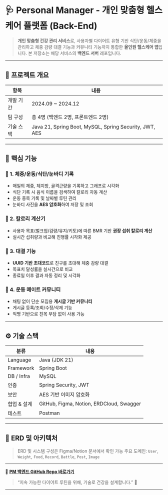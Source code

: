 # 🩺 Personal Manager - 개인 맞춤형 헬스케어 플랫폼 (Back-End)

> **개인 맞춤형 건강 관리 서비스**로, 사용자별 다이어트 유형 기반 식단/운동/체중을 관리하고
> 체중 감량 대결 기능과 커뮤니티 기능까지 통합한 **올인원 헬스케어 앱**입니다.
> 본 저장소는 해당 서비스의 **백엔드 서버** 레포입니다.

---

## 📌 프로젝트 개요

| 항목    | 내용                                                                       |
| ----- | ------------------------------------------------------------------------ |
| 개발 기간 | 2024.09 \~ 2024.12                                                       |
| 팀 구성  | 총 4명 (백엔드 2명, 프론트엔드 2명)                                                  |
| 기술 스택 | Java 21, Spring Boot, MySQL, Spring Security, JWT, AES |

---

## 🎯 핵심 기능

### 🔸 1. 체중/운동/식단/눈바디 기록

* 매일의 체중, 체지방, 골격근량을 기록하고 그래프로 시각화
* 식단 기록 시 음식 이름을 검색하여 칼로리 자동 계산
* 운동 종목 기록 및 날짜별 루틴 관리
* 눈바디 사진을 **AES 암호화**하여 저장 및 조회

### 🔸 2. 칼로리 계산기

* 사용자 목표(벌크업/감량/유지/키토)에 따른 BMR 기반 **권장 섭취 칼로리 계산**
* 실시간 섭취량과 비교해 진행률 시각화 제공

### 🔸 3. 대결 기능

* **UUID 기반 초대코드**로 친구를 초대해 체중 감량 대결
* 목표치 달성률을 실시간으로 비교
* 종료일 이후 결과 자동 정리 및 시각화

### 🔸 4. 운동 메이트 커뮤니티

* 채팅 없이 단순 모집용 **게시글 기반 커뮤니티**
* 게시글 등록/조회/수정/삭제 기능
* 익명 기반으로 친목 부담 없이 사용 가능

---

## ⚙️ 기술 스택

| 분류         | 내용                                        |
|--------------|---------------------------------------------|
| Language     | Java (JDK 21)                               |
| Framework    | Spring Boot                                 |
| DB / Infra   | MySQL                                        |
| 인증         | Spring Security, JWT                        |
| 보안         | AES 기반 이미지 암호화                      |
| 협업 & 설계  | GitHub, Figma, Notion, ERDCloud, Swagger    |
| 테스트       | Postman                                     |

---

## 🧩 ERD 및 아키텍처

> ERD 및 시스템 구성은 Figma/Notion 문서에서 확인 가능
> 주요 도메인: `User`, `Weight`, `Food`, `Record`, `Battle`, `Post`, `Image`

---

🔗 **[PM 백엔드 GitHub Repo 바로가기](https://github.com/saeeyes/PersonalManager-BE)**

> “지속 가능한 다이어트 루틴을 위해, 기술로 건강을 설계합니다.” 💪

---
